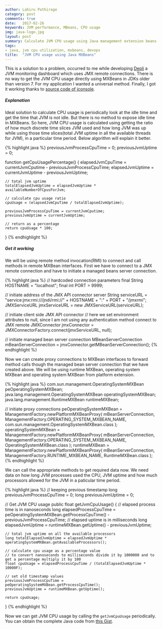 ```yaml
---
author: Lahiru Pathirage
category: post
comments: true
date:   2017-02-26
keywords: JVM performance, MBeans, CPU usage
img: java-logo.jpg
layout: post
summary: Calculate JVM CPU usage using Java management extension beans.
tags:
- java, jvm cpu utilization, mxbeans, devops
title:  "JVM CPU usage using Java MXBeans"
---
```


This is a solution to a problem, occurred to me while developing [Depli](https://github.com/lpsandaruwan/depli) a JVM monitoring dashboard which uses JMX remote connections.
There is no way to get the JVM CPU usage directly using MXBeans in JDKs older than version 7. For my application I wanted a universal method.
Finally, I got it working thanks to [source code of jconsole](http://grepcode.com/file/repository.grepcode.com/java/root/jdk/openjdk/8-b132/sun/tools/jconsole/SummaryTab.java?av=f).


##### Explanation

Ideal solution to calculate CPU usage is periodically look at the idle time and get the time that JVM is not idle.
But there is no method to expose idle time in MXBeans. So here, JVM CPU usage is calculated using getting the
ratio of how much discrete time slices JVM used and how long JVM was up while using those time slices(total JVM uptime in all the available threads for JVM),
in a particular time period. Below algorithm will explain it better.

{% highlight java %}
previousJvmProcessCpuTime = 0;
previousJvmUptime = 0;

function getCpuUsagePercentage() {
    elapsedJvmCpuTime = currentJvmCputime - previousJvmProcessCpuTime;
    elapsedJvmUptime = currentJvmUptime - previousJvmUptime;

    // total jvm uptime
    totalElapsedJvmUptime = elapsedJvmUptime * availableNumberOfCpusForJvm;

    // calculate cpu usage ratio
    cpuUsage = (elapsedJvmCpuTime / totalElapsedJvmUptime);

    previousJvmProcessCpuTime = currentJvmCputime;
    previousJvmUptime = currentJvmUptime;

    // return as a percentage
    return cpuUsage * 100;
}
{% endhighlight %}

##### Get it working

We will be using remote method invocation(RMI) to connect and call methods in remote MXBean interfaces.
First we have to connect to a JMX remote connection and have to initiate a managed beans server connection.

{% highlight java %}
// hardcoded connection parameters
final String HOSTNAME = "localhost";
final int PORT = 9999;

// initiate address of the JMX API connector server
String serviceURL = "service:jmx:rmi:///jndi/rmi://" + HOSTNAME + ":" + PORT + "/jmxrmi";
JMXServiceURL jmxServiceURL = new JMXServiceURL(serviceURL);

// initiate client side JMX API connector
// here we set environment attributes to null, since I am not using any authentication method connect to JMX remote
JMXConnector jmxConnector = JMXConnectorFactory.connect(jmxServiceURL, null);

// initiate managed bean server connection
MBeanServerConnection mBeanServerConnection = jmxConnector.getMBeanServerConnection();
{% endhighlight %}

Now we can create proxy connections to MXBean interfaces to forward method calls though the managed bean server
connection that we have created above. We will be using runtime MXBean, operating system MXBean and operating system
MXBean from platform extension.

{% highlight java %}
com.sun.management.OperatingSystemMXBean peOperatingSystemMXBean;
java.lang.management.OperatingSystemMXBean operatingSystemMXBean;
java.lang.management.RuntimeMXBean runtimeMXBean;

// initiate proxy connections
peOperatingSystemMXBean = ManagementFactory.newPlatformMXBeanProxy(
        mBeanServerConnection,
        ManagementFactory.OPERATING_SYSTEM_MXBEAN_NAME,
        com.sun.management.OperatingSystemMXBean.class
);
operatingSystemMXBean = ManagementFactory.newPlatformMXBeanProxy(
        mBeanServerConnection,
        ManagementFactory.OPERATING_SYSTEM_MXBEAN_NAME,
        OperatingSystemMXBean.class
);
runtimeMXBean = ManagementFactory.newPlatformMXBeanProxy(
        mBeanServerConnection,
        ManagementFactory.RUNTIME_MXBEAN_NAME,
        RuntimeMXBean.class
);
{% endhighlight %}

We can call the appropriate methods to get required data now. We need data on how long JVM processes used the CPU, JVM uptime and
how much processors allowed for the JVM in a paticular time period.

{% highlight java %}
// keeping previous timestamp
long previousJvmProcessCpuTime = 0;
long previousJvmUptime = 0;

// Get JVM CPU usage
public float getJvmCpuUsage() {
    // elapsed process time is in nanoseconds
    long elapsedProcessCpuTime = peOperatingSystemMXBean.getProcessCpuTime() - previousJvmProcessCpuTime;
    // elapsed uptime is in milliseconds
    long elapsedJvmUptime = runtimeMXBean.getUptime() - previousJvmUptime;

    // total jvm uptime on all the available processors
    long totalElapsedJvmUptime = elapsedJvmUptime * operatingSystemMXBean.getAvailableProcessors();
    
    // calculate cpu usage as a percentage value
    // to convert nanoseconds to milliseconds divide it by 1000000 and to get a percentage multiply it by 100
    float cpuUsage = elapsedProcessCpuTime / (totalElapsedJvmUptime * 10000F);

    // set old timestamp values
    previousJvmProcessCpuTime = peOperatingSystemMXBean.getProcessCpuTime();
    previousJvmUptime = runtimeMXBean.getUptime();

    return cpuUsage;
}
{% endhighlight %}

Now we can get JVM CPU usage by calling the `getJvmCpuUsage` periodically. You can obtain the complete Java code from [this Gist](https://gist.github.com/lpsandaruwan/f2cef0aa91ae68cb041c7ecda04a0724).
<br>